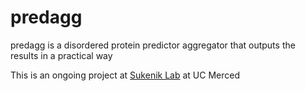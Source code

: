 # predagg
predagg is a disordered protein predictor aggregator that outputs the results in a practical way</br>

This is an ongoing project at [Sukenik Lab](https://www.sukeniklab.com/) at UC Merced
